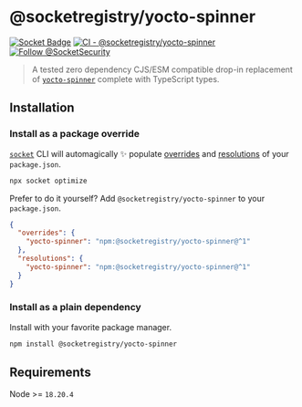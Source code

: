 # @socketregistry/yocto-spinner

[![Socket Badge](https://socket.dev/api/badge/npm/package/@socketregistry/yocto-spinner)](https://socket.dev/npm/package/@socketregistry/yocto-spinner)
[![CI - @socketregistry/yocto-spinner](https://github.com/SocketDev/socket-registry/actions/workflows/test.yml/badge.svg)](https://github.com/SocketDev/socket-registry/actions/workflows/test.yml)
[![Follow @SocketSecurity](https://img.shields.io/twitter/follow/SocketSecurity?style=social)](https://twitter.com/SocketSecurity)

> A tested zero dependency CJS/ESM compatible drop-in replacement of
> [`yocto-spinner`](https://socket.dev/npm/package/yocto-spinner) complete with
> TypeScript types.

## Installation

### Install as a package override

[`socket`](https://socket.dev/npm/package/socket) CLI will automagically ✨
populate
[overrides](https://docs.npmjs.com/cli/v9/configuring-npm/package-json#overrides)
and [resolutions](https://yarnpkg.com/configuration/manifest#resolutions) of
your `package.json`.

```sh
npx socket optimize
```

Prefer to do it yourself? Add `@socketregistry/yocto-spinner` to your
`package.json`.

```json
{
  "overrides": {
    "yocto-spinner": "npm:@socketregistry/yocto-spinner@^1"
  },
  "resolutions": {
    "yocto-spinner": "npm:@socketregistry/yocto-spinner@^1"
  }
}
```

### Install as a plain dependency

Install with your favorite package manager.

```sh
npm install @socketregistry/yocto-spinner
```

## Requirements

Node >= `18.20.4`
